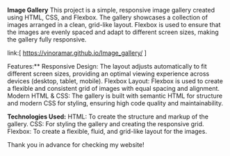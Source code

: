 **Image Gallery**
This project is a simple, responsive image gallery created using HTML, CSS, and Flexbox. The gallery showcases a collection of images arranged in a clean, grid-like layout. Flexbox is used to ensure that the images are evenly spaced and adapt to different screen sizes, making the gallery fully responsive.

link:[ https://vinoramar.github.io/Image_gallery/ ]

Features:**
Responsive Design: The layout adjusts automatically to fit different screen sizes, providing an optimal viewing experience across devices (desktop, tablet, mobile).
Flexbox Layout: Flexbox is used to create a flexible and consistent grid of images with equal spacing and alignment.
Modern HTML & CSS: The gallery is built with semantic HTML for structure and modern CSS for styling, ensuring high code quality and maintainability.

**Technologies Used:**
HTML: To create the structure and markup of the gallery.
CSS: For styling the gallery and creating the responsive grid.
Flexbox: To create a flexible, fluid, and grid-like layout for the images.

Thank you in advance for checking my website!
